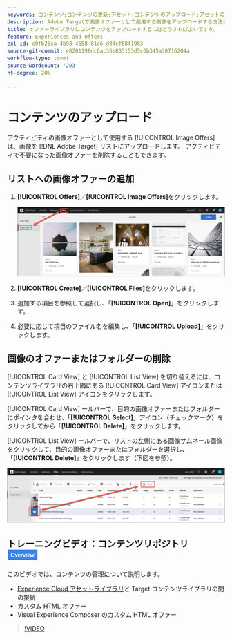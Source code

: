 ```yaml
---
keywords: コンテンツ;コンテンツの更新;アセット;コンテンツのアップロード;アセットのアップロード
description: Adobe Targetで画像オファーとして使用する画像をアップロードする方法を説明します。
title: オファーライブラリにコンテンツをアップロードするにはどうすればよいですか。
feature: Experiences and Offers
exl-id: c0fb26ca-4b98-4558-81c6-d84cf6841903
source-git-commit: e8201198dc6ac36e803153d5c6b345a30716204a
workflow-type: tm+mt
source-wordcount: '203'
ht-degree: 20%

---
```


# コンテンツのアップロード

アクティビティの画像オファーとして使用する [!UICONTROL Image Offers] は、画像を [!DNL Adobe Target] リストにアップロードします。 アクティビティで不要になった画像オファーを削除することもできます。

## リストへの画像オファーの追加

1. **[!UICONTROL Offers]**／**[!UICONTROL Image Offers]**&#x200B;をクリックします。

   ![ オファー/画像オファー ](/help/main/c-experiences/c-manage-content/assets/image-offers-tab.png)

1. **[!UICONTROL Create]**／**[!UICONTROL Files]**&#x200B;をクリックします。
1. 追加する項目を参照して選択し、「**[!UICONTROL Open]**」をクリックします。
1. 必要に応じて項目のファイル名を編集し、「**[!UICONTROL Upload]**」をクリックします。

## 画像のオファーまたはフォルダーの削除

[!UICONTROL Card View] と [!UICONTROL List View] を切り替えるには、コンテンツライブラリの右上隅にある [!UICONTROL Card View] アイコンまたは [!UICONTROL List View] アイコンをクリックします。

[!UICONTROL Card View] ールバーで、目的の画像オファーまたはフォルダーにポインタを合わせ、「**[!UICONTROL Select]**」アイコン（チェックマーク）をクリックしてから「**[!UICONTROL Delete]**」をクリックします。

[!UICONTROL List View] ールバーで、リストの左側にある画像サムネール画像をクリックして、目的の画像オファーまたはフォルダーを選択し、「**[!UICONTROL Delete]**」をクリックします（下図を参照）。

![ 選択した項目を削除 ](/help/main/c-experiences/c-manage-content/assets/delete-image-offer.png)

## トレーニングビデオ：コンテンツリポジトリ ![ 概要バッジ ](/help/main/assets/overview.png)

このビデオでは、コンテンツの管理について説明します。

* [Experience Cloud アセットライブラリ](https://experienceleague.adobe.com/docs/core-services/interface/assets/creative-cloud.html?lang=ja)と Target コンテンツライブラリの間の接続
* カスタム HTML オファー
* Visual Experience Composer のカスタム HTML オファー

>[!VIDEO](https://video.tv.adobe.com/v/17387)
